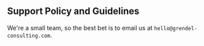 ## Support Policy and Guidelines

We're a small team, so the best bet is to email us at `hello@grendel-consulting.com`.
